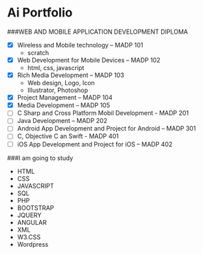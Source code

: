 # Ai Portfolio

###WEB AND MOBILE APPLICATION DEVELOPMENT DIPLOMA
 - [x] Wireless and Mobile technology – MADP 101
      - scratch
 - [x] Web Development for Mobile Devices – MADP 102
      - html, css, javascript
 - [x] Rich Media Development – MADP 103
      - Web design, Logo, Icon
      - Illustrator, Photoshop
 - [x] Project Management – MADP 104
 - [x] Media Development – MADP 105
 - [ ] C Sharp and Cross Platform Mobil Development - MADP 201
 - [ ] Java Development – MADP 202
 - [ ] Android App Development and Project for Android – MADP 301
 - [ ] C, Objective C an Swift - MADP 401
 - [ ] iOS App Development and Project for iOS – MADP 402

###I am going to study
 - HTML
 - CSS
 - JAVASCRIPT
 - SQL
 - PHP
 - BOOTSTRAP
 - JQUERY
 - ANGULAR
 - XML
 - W3.CSS
 - Wordpress
